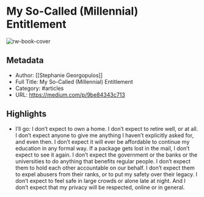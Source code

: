 # My So-Called (Millennial) Entitlement

![rw-book-cover](https://readwise-assets.s3.amazonaws.com/static/images/article4.6bc1851654a0.png)

## Metadata
- Author: [[Stephanie Georgopulos]]
- Full Title: My So-Called (Millennial) Entitlement
- Category: #articles
- URL: https://medium.com/p/9be84343c713

## Highlights
- I’ll go: I don’t expect to own a home. I don’t expect to retire well, or at all. I don’t expect anyone to give me anything I haven’t explicitly asked for, and even then. I don’t expect it will ever be affordable to continue my education in any formal way. If a package gets lost in the mail, I don’t expect to see it again. I don’t expect the government or the banks or the universities to do anything that benefits regular people. I don’t expect them to hold each other accountable on our behalf. I don’t expect them to expel abusers from their ranks, or to put my safety over their legacy. I don’t expect to feel safe in large crowds or alone late at night. And I don’t expect that my privacy will be respected, online or in general.
